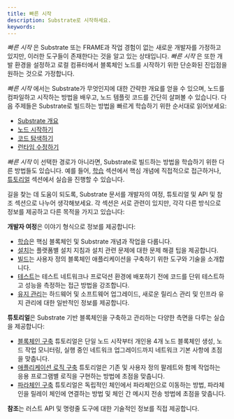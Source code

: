 ```yaml
---
title: 빠른 시작
description: Substrate로 시작하세요.
keywords:
---
```


_빠른 시작_ 은 Substrate 또는 FRAME과 작업 경험이 없는 새로운 개발자를 가정하고 있지만, 이러한 도구들이 존재한다는 것을 알고 있는 상태입니다.
_빠른 시작_ 은 또한 개발 환경을 설정하고 로컬 컴퓨터에서 블록체인 노드를 시작하기 위한 단순화된 진입점을 원하는 것으로 가정합니다.

_빠른 시작_ 에서는 Substrate가 무엇인지에 대한 간략한 개요를 얻을 수 있으며, 노드를 컴파일하고 시작하는 방법을 배우고, 노드 템플릿 코드를 간단히 살펴볼 수 있습니다.
다음 주제들은 Substrate로 빌드하는 방법을 빠르게 학습하기 위한 순서대로 읽어보세요:

- [Substrate 개요](./substrate-at-a-glance.md)
- [노드 시작하기](./start-a-node.md)
- [코드 탐색하기](./explore-the-code.md)
- [런타임 수정하기](./modify-the-runtime.md)

_빠른 시작_ 이 선택한 경로가 아니라면, Substrate로 빌드하는 방법을 학습하기 위한 다른 방법들도 있습니다.
예를 들어, [학습](../../learn/README.md) 섹션에서 핵심 개념에 직접적으로 접근하거나, [튜토리얼](../../tutorials/README.md) 섹션에서 실습을 진행할 수 있습니다.

길을 찾는 데 도움이 되도록, Substrate 문서를 개발자의 여정, 튜토리얼 및 API 및 참조 섹션으로 나누어 생각해보세요.
각 섹션은 서로 관련이 있지만, 각각 다른 방식으로 정보를 제공하고 다른 목적을 가지고 있습니다:

**개발자 여정**은 이야기 형식으로 정보를 제공합니다:

- [학습](../../learn/README.md)은 핵심 블록체인 및 Substrate 개념과 작업을 다룹니다.
- [설치](../install/README.md)는 플랫폼별 설치 지침과 설치 관련 문제에 대한 문제 해결 팁을 제공합니다.
- [빌드](../../build/README.md)는 사용자 정의 블록체인 애플리케이션을 구축하기 위한 도구와 기술을 소개합니다.
- [테스트](../../../../tutorials/test/README.md)는 테스트 네트워크나 프로덕션 환경에 배포하기 전에 코드를 단위 테스트하고 성능을 측정하는 접근 방법을 강조합니다.
- [유지 관리](../../../../devops/README.md)는 하드웨어 및 소프트웨어 업그레이드, 새로운 릴리스 관리 및 인프라 유지 관리에 대한 일반적인 정보를 제공합니다.

**튜토리얼**은 Substrate 기반 블록체인을 구축하고 관리하는 다양한 측면을 다루는 실습을 제공합니다:

- [블록체인 구축](../build-a-blockchain/README.md) 튜토리얼은 단일 노드 시작부터 개인용 4개 노드 블록체인 생성, 노드 작업 모니터링, 실행 중인 네트워크 업그레이드까지 네트워크 기본 사항에 초점을 맞춥니다.
- [애플리케이션 로직 구축](../build-application-logic/README.md) 튜토리얼은 기존 및 사용자 정의 팔레트와 함께 작업하는 응용 프로그램별 로직을 구현하는 방법에 초점을 맞춥니다.
- [파라체인 구축](../../../../tutorials/build/build-a-parachain.md) 튜토리얼은 독립적인 체인에서 파라체인으로 이동하는 방법, 파라체인을 릴레이 체인에 연결하는 방법 및 체인 간 메시지 전송 방법에 초점을 맞춥니다.

**참조**는 러스트 API 및 명령줄 도구에 대한 기술적인 정보를 직접 제공합니다.